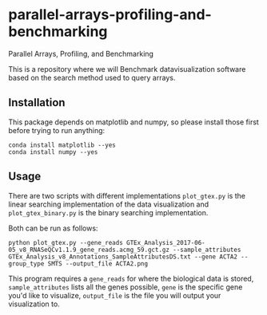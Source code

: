 # parallel-arrays-profiling-and-benchmarking
Parallel Arrays, Profiling, and Benchmarking

This is a repository where we will Benchmark datavisualization software based on the search method used to query arrays.

## Installation
This package depends on matplotlib and numpy, so please install those first before trying to run anything:

```
conda install matplotlib --yes
conda install numpy --yes
```

## Usage

There are two scripts with different implementations `plot_gtex.py` is the linear searching implementation of the data visualization and `plot_gtex_binary.py` is the binary searching implementation.

Both can be run as follows:

```
python plot_gtex.py --gene_reads GTEx_Analysis_2017-06-05_v8_RNASeQCv1.1.9_gene_reads.acmg_59.gct.gz --sample_attributes GTEx_Analysis_v8_Annotations_SampleAttributesDS.txt --gene ACTA2 --group_type SMTS --output_file ACTA2.png
```
This program requires a `gene_reads` for where the biological data is stored, `sample_attributes` lists all the genes possible, `gene` is the specific gene you'd like to visualize, `output_file` is the file you will output your visualization to.